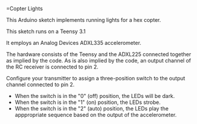 =Copter Lights

This Arduino sketch implements running lights for a hex copter.

This sketch runs on a Teensy 3.1

It employs an Analog Devices ADXL335 accelerometer.

The hardware consists of the Teensy and the ADXL225 connected together as implied by the code. As is also implied by the code, an output channel of the RC receiver is connected to pin 2.

Configure your transmitter to assign a three-position switch to the output channel connected to pin 2.
* When the switch is in the "0" (off) position, the LEDs will be dark.
* When the switch is in the "1" (on) position, the LEDs strobe.
* When the switch is in the "2" (auto) position, the LEDs play the apppropriate sequence based on the output of the accelerometer.
